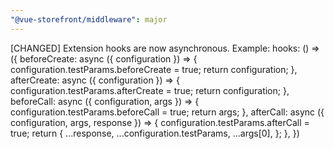 ```yaml
---
"@vue-storefront/middleware": major
---
```


[CHANGED] Extension hooks are now asynchronous. Example:
hooks: () => ({
beforeCreate: async ({ configuration }) => {
configuration.testParams.beforeCreate = true;
return configuration;
},
afterCreate: async ({ configuration }) => {
configuration.testParams.afterCreate = true;
return configuration;
},
beforeCall: async ({ configuration, args }) => {
configuration.testParams.beforeCall = true;
return args;
},
afterCall: async ({ configuration, args, response }) => {
configuration.testParams.afterCall = true;
return {
...response,
...configuration.testParams,
...args[0],
};
},
})
